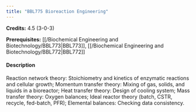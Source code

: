 ```yaml
---
title: "BBL775 Bioreaction Engineering"
---
```

**Credits:** 4.5 (3-0-3)

**Prerequisites:** [[/Biochemical Engineering and Biotechnology/BBL773|BBL773]], [[/Biochemical Engineering and Biotechnology/BBL772|BBL772]]

#### Description
Reaction network theory: Stoichiometry and kinetics of enzymatic reactions and cellular growth; Momentum transfer theory: Mixing of gas, solids, and liquids in a bioreactor; Heat transfer theory: Design of cooling system; Mass transfer theory: Oxygen balances; Ideal reactor theory (batch, CSTR, recycle, fed-batch, PFR); Elemental balances: Checking data consistency.